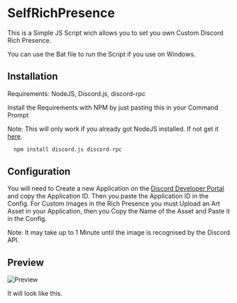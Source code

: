 
# SelfRichPresence

This is a Simple JS Script wich allows you to set you own Custom Discord Rich Presence.

You can use the Bat file to run the Script if you use on Windows.






## Installation

Requirements:
NodeJS, Discord.js, discord-rpc

Install the Requirements with NPM by just pasting this in your Command Prompt

Note: This will only work if you already got NodeJS installed.
If not get it  [here](https://nodejs.org/en).

```bash
  npm install discord.js discord-rpc
```

    
## Configuration

You will need to Create a new Application on the [Discord Developer Portal](https://discord.com/developers/applications/) and copy the Application ID. Then you paste the Application ID in the Config. For Custom Images in the Rich Presence you must Upload an Art Asset in your Application, then you Copy the Name of the Asset and Paste it in the Config. 

Note: It may take up to 1 Minute until the image is recognised by the Discord API.

## Preview

![Preview](https://cdn.discordapp.com/attachments/1187815923525095434/1200566665000263732/Screenshot_1.png?ex=65c6a5d6&is=65b430d6&hm=6d9e35a14395bf16b709ccdbc5cc5cca5b2850986066ef66b4d279e4180568d5&)

It will look like this.
